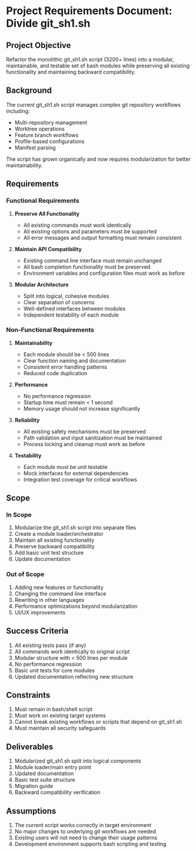 # Project Requirements Document: Divide git_sh1.sh

## Project Objective
Refactor the monolithic git_sh1.sh script (3200+ lines) into a modular, maintainable, and testable set of bash modules while preserving all existing functionality and maintaining backward compatibility.

## Background
The current git_sh1.sh script manages complex git repository workflows including:
- Multi-repository management
- Worktree operations
- Feature branch workflows
- Profile-based configurations
- Manifest parsing

The script has grown organically and now requires modularization for better maintainability.

## Requirements

### Functional Requirements
1. **Preserve All Functionality**
   - All existing commands must work identically
   - All existing options and parameters must be supported
   - All error messages and output formatting must remain consistent

2. **Maintain API Compatibility**
   - Existing command line interface must remain unchanged
   - All bash completion functionality must be preserved
   - Environment variables and configuration files must work as before

3. **Modular Architecture**
   - Split into logical, cohesive modules
   - Clear separation of concerns
   - Well-defined interfaces between modules
   - Independent testability of each module

### Non-Functional Requirements
1. **Maintainability**
   - Each module should be < 500 lines
   - Clear function naming and documentation
   - Consistent error handling patterns
   - Reduced code duplication

2. **Performance**
   - No performance regression
   - Startup time must remain < 1 second
   - Memory usage should not increase significantly

3. **Reliability**
   - All existing safety mechanisms must be preserved
   - Path validation and input sanitization must be maintained
   - Process locking and cleanup must work as before

4. **Testability**
   - Each module must be unit testable
   - Mock interfaces for external dependencies
   - Integration test coverage for critical workflows

## Scope

### In Scope
1. Modularize the git_sh1.sh script into separate files
2. Create a module loader/orchestrator
3. Maintain all existing functionality
4. Preserve backward compatibility
5. Add basic unit test structure
6. Update documentation

### Out of Scope
1. Adding new features or functionality
2. Changing the command line interface
3. Rewriting in other languages
4. Performance optimizations beyond modularization
5. UI/UX improvements

## Success Criteria
1. All existing tests pass (if any)
2. All commands work identically to original script
3. Modular structure with < 500 lines per module
4. No performance regression
5. Basic unit tests for core modules
6. Updated documentation reflecting new structure

## Constraints
1. Must remain in bash/shell script
2. Must work on existing target systems
3. Cannot break existing workflows or scripts that depend on git_sh1.sh
4. Must maintain all security safeguards

## Deliverables
1. Modularized git_sh1.sh split into logical components
2. Module loader/main entry point
3. Updated documentation
4. Basic test suite structure
5. Migration guide
6. Backward compatibility verification

## Assumptions
1. The current script works correctly in target environment
2. No major changes to underlying git workflows are needed
3. Existing users will not need to change their usage patterns
4. Development environment supports bash scripting and testing